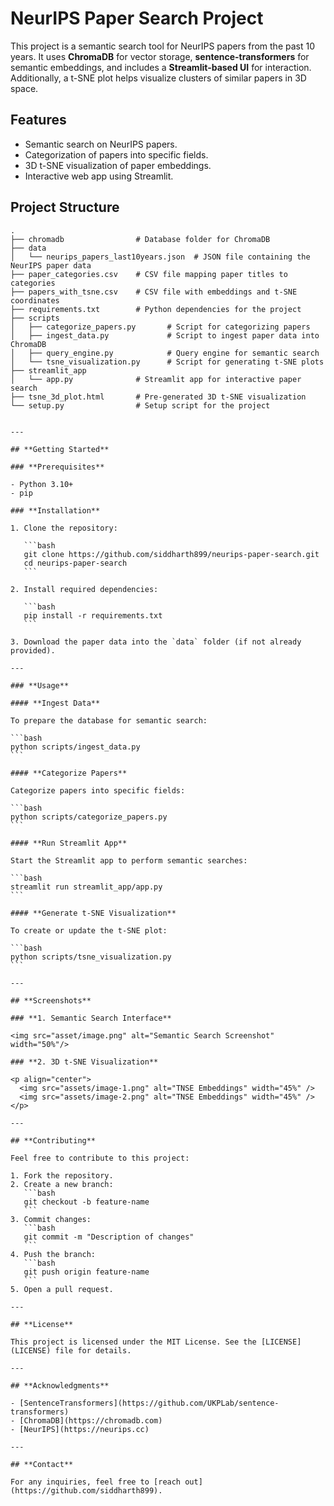 # NeurIPS Paper Search Project

This project is a semantic search tool for NeurIPS papers from the past 10 years. It uses **ChromaDB** for vector storage, **sentence-transformers** for semantic embeddings, and includes a **Streamlit-based UI** for interaction. Additionally, a t-SNE plot helps visualize clusters of similar papers in 3D space.

## **Features**

- Semantic search on NeurIPS papers.
- Categorization of papers into specific fields.
- 3D t-SNE visualization of paper embeddings.
- Interactive web app using Streamlit.

## **Project Structure**

```plaintext
.
├── chromadb                # Database folder for ChromaDB
├── data
│   └── neurips_papers_last10years.json  # JSON file containing the NeurIPS paper data
├── paper_categories.csv    # CSV file mapping paper titles to categories
├── papers_with_tsne.csv    # CSV file with embeddings and t-SNE coordinates
├── requirements.txt        # Python dependencies for the project
├── scripts
│   ├── categorize_papers.py       # Script for categorizing papers
│   ├── ingest_data.py             # Script to ingest paper data into ChromaDB
│   ├── query_engine.py            # Query engine for semantic search
│   └── tsne_visualization.py      # Script for generating t-SNE plots
├── streamlit_app
│   └── app.py              # Streamlit app for interactive paper search
├── tsne_3d_plot.html       # Pre-generated 3D t-SNE visualization
└── setup.py                # Setup script for the project
```

````

---

## **Getting Started**

### **Prerequisites**

- Python 3.10+
- pip

### **Installation**

1. Clone the repository:

   ```bash
   git clone https://github.com/siddharth899/neurips-paper-search.git
   cd neurips-paper-search
   ```

2. Install required dependencies:

   ```bash
   pip install -r requirements.txt
   ```

3. Download the paper data into the `data` folder (if not already provided).

---

### **Usage**

#### **Ingest Data**

To prepare the database for semantic search:

```bash
python scripts/ingest_data.py
```

#### **Categorize Papers**

Categorize papers into specific fields:

```bash
python scripts/categorize_papers.py
```

#### **Run Streamlit App**

Start the Streamlit app to perform semantic searches:

```bash
streamlit run streamlit_app/app.py
```

#### **Generate t-SNE Visualization**

To create or update the t-SNE plot:

```bash
python scripts/tsne_visualization.py
```

---

## **Screenshots**

### **1. Semantic Search Interface**

<img src="asset/image.png" alt="Semantic Search Screenshot" width="50%"/>

### **2. 3D t-SNE Visualization**

<p align="center">
  <img src="assets/image-1.png" alt="TNSE Embeddings" width="45%" />
  <img src="assets/image-2.png" alt="TNSE Embeddings" width="45%" />
</p>

---

## **Contributing**

Feel free to contribute to this project:

1. Fork the repository.
2. Create a new branch:
   ```bash
   git checkout -b feature-name
   ```
3. Commit changes:
   ```bash
   git commit -m "Description of changes"
   ```
4. Push the branch:
   ```bash
   git push origin feature-name
   ```
5. Open a pull request.

---

## **License**

This project is licensed under the MIT License. See the [LICENSE](LICENSE) file for details.

---

## **Acknowledgments**

- [SentenceTransformers](https://github.com/UKPLab/sentence-transformers)
- [ChromaDB](https://chromadb.com)
- [NeurIPS](https://neurips.cc)

---

## **Contact**

For any inquiries, feel free to [reach out](https://github.com/siddharth899).
````
